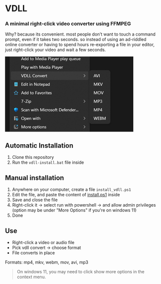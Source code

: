 # VDLL 

### A minimal right-click video converter using FFMPEG 

Why? because its convenient. most people don’t want to touch a command prompt, even if it takes two seconds.
so instead of using an ad-riddled online converter or having to spend hours re-exporting a file in your editor, just right-click your video and wait a few seconds.

![image of the context menu](img.png)

## Automatic Installation

1. Clone this repository
2. Run the `vdll-install.bat` file inside

## Manual installation

1. Anywhere on your computer, create a file `install_vdll.ps1`
2. Edit the file, and paste the content of [install.ps1](https://github.com/Auria-dev/vdll/blob/main/install.ps1) inside
4. Save and close the file
5. Right-click it → select run with powershell → and allow admin privileges (option may be under "More Options" if you're on windows 11)
6. Done

## Use

- Right-click a video or audio file
- Pick vdll convert → choose format
- File converts in place

Formats: mp4, mkv, webm, mov, avi, mp3
> On windows 11, you may need to click show more options in the context menu.
